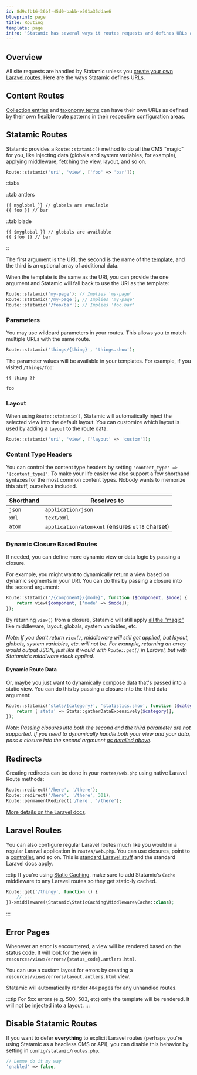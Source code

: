 ```yaml
---
id: 8d9cfb16-36bf-45d0-babb-e501a35ddae6
blueprint: page
title: Routing
template: page
intro: 'Statamic has several ways it routes requests and defines URLs and patterns, all of which are listed and described in this section.'
---
```

## Overview

All site requests are handled by Statamic unless you [create your own Laravel routes](#laravel-routes). Here are the ways Statamic defines URLs.

## Content Routes
[Collection entries](/collections#routing) and [taxonomy terms](/taxonomies#routing) can have their own URLs as defined by their own flexible route patterns in their respective configuration areas.

## Statamic Routes

Statamic provides a `Route::statamic()` method to do all the CMS "magic" for you, like injecting data (globals and system variables, for example), applying middleware, fetching the view, layout, and so on.

``` php
Route::statamic('uri', 'view', ['foo' => 'bar']);
```

::tabs

::tab antlers
```antlers
{{ myglobal }} // globals are available
{{ foo }} // bar
```
::tab blade
```blade
{{ $myglobal }} // globals are available
{{ $foo }} // bar
```
::

The first argument is the URI, the second is the name of the [template](/views#templates), and the third is an optional array of additional data.

When the template is the same as the URI, you can provide the one argument and Statamic will fall back to use the URI as the template:

```php
Route::statamic('my-page'); // Implies 'my-page'
Route::statamic('/my-page'); // Implies 'my-page'
Route::statamic('/foo/bar'); // Implies 'foo.bar'
```

### Parameters

You may use wildcard parameters in your routes. This allows you to match multiple URLs with the same route.

``` php
Route::statamic('things/{thing}', 'things.show');
```

The parameter values will be available in your templates. For example, if you visited `/things/foo`:

```
{{ thing }}
```

```html
foo
```

### Layout

When using `Route::statamic()`, Statamic will automatically inject the selected view into the default layout. You can customize which layout is used by adding a `layout` to the route data.

``` php
Route::statamic('uri', 'view', ['layout' => 'custom']);
```

### Content Type Headers

You can control the content type headers by setting `'content_type' => '{content_type}'`. To make your life easier we also support a few shorthand syntaxes for the most common content types. Nobody wants to memorize this stuff, ourselves included.

| Shorthand | Resolves to |
|-----------|-------------|
| `json` | `application/json` |
| `xml` | `text/xml` |
| `atom` | `application/atom+xml` (ensures `utf8` charset) |

### Dynamic Closure Based Routes

If needed, you can define more dynamic view or data logic by passing a closure.

For example, you might want to dynamically return a view based on dynamic segments in your URI. You can do this by passing a closure into the second argument:

```php
Route::statamic('/{component}/{mode}', function ($component, $mode) {
    return view($component, ['mode' => $mode]);
});
```

By returning `view()` from a closure, Statamic will still apply [all the "magic"](#statamic-routes) like middleware, layout, globals, system variables, etc.

_Note: If you don't return `view()`, middleware will still get applied, but layout, globals, system variables, etc. will not be. For example, returning an array would output JSON, just like it would with `Route::get()` in Laravel, but with Statamic's middlware stack applied._

#### Dynamic Route Data

Or, maybe you just want to dynamically compose data that's passed into a static view. You can do this by passing a closure into the third data argument:

```php
Route::statamic('stats/{category}', 'statistics.show', function ($category) {
    return ['stats' => Stats::gatherDataExpensively($category)];
});
```

_Note: Passing closures into both the second and the third parameter are not supported. If you need to dynamically handle both your view and your data, pass a closure into the second argmuent [as detailed above](#dynamic-closure-based-routes)._

## Redirects

Creating redirects can be done in your `routes/web.php` using native Laravel Route methods:

``` php
Route::redirect('/here', '/there');
Route::redirect('/here', '/there', 301);
Route::permanentRedirect('/here', '/there');
```

[More details on the Laravel docs](https://laravel.com/docs/routing#redirect-routes).

## Laravel Routes

You can also configure regular Laravel routes much like you would in a regular Laravel application in `routes/web.php`. You can use closures, point to a [controller](/controllers), and so on. This is [standard Laravel stuff](https://laravel.com/docs/routing) and the standard Laravel docs apply.

:::tip
If you're using [Static Caching](/static-caching), make sure to add Statamic's `Cache` middleware to any Laravel routes so they get static-ly cached.

```php
Route::get('/thingy', function () {
	// ...
})->middleware(\Statamic\StaticCaching\Middleware\Cache::class);
```
:::

## Error Pages

Whenever an error is encountered, a view will be rendered based on the status code. It will look for the view in `resources/views/errors/{status_code}.antlers.html`.

You can use a custom layout for errors by creating a `resources/views/errors/layout.antlers.html` view.

Statamic will automatically render `404` pages for any unhandled routes.

:::tip
For 5xx errors (e.g. 500, 503, etc) only the template will be rendered. It will not be injected into a layout.
:::

## Disable Statamic Routes

If you want to defer **everything** to explicit Laravel routes (perhaps you're using Statamic as a headless CMS or API), you can disable this behavior by setting in `config/statamic/routes.php`.

``` php
// Lemme do it my way
'enabled' => false,
```
